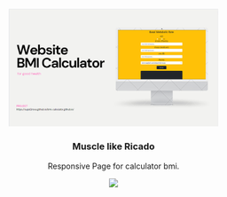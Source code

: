 </br>

<!-- banner -->
<div align="center">
<a target="_blank" https://github.com/supel2nova/bmi-calculator.github.io"><img alt="banner" width="75%" src="readmepic/Main.png"></a>
<h3>Muscle like Ricado</h3>
 <p align="center">
    <p>Responsive Page for calculator bmi.</p>
    <a target="_blank" href="https://supel2nova.github.io/bmi-calculator.github.io/"><img src="https://img.shields.io/badge/DEMO-Link-blue?style=for-the-badge"></a>

  </p>
</div>
